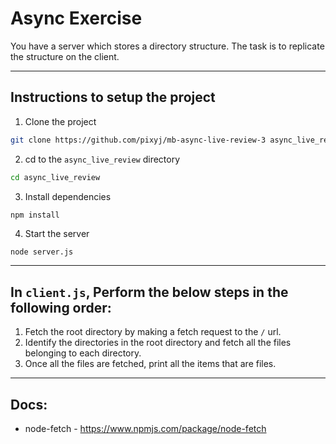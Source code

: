 # Async Exercise

You have a server which stores a directory structure. The task is to replicate the structure on the client.

---

## Instructions to setup the project

1. Clone the project

```sh
git clone https://github.com/pixyj/mb-async-live-review-3 async_live_review
```

2. cd to the `async_live_review` directory

```sh
cd async_live_review
```

3. Install dependencies

```sh
npm install
```

4. Start the server

```
node server.js
```

---

## In `client.js`, Perform the below steps in the following order:

1. Fetch the root directory by making a fetch request to the `/` url.
2. Identify the directories in the root directory and fetch all the files belonging to each directory.
3. Once all the files are fetched, print all the items that are files.

---

## Docs:

- node-fetch - https://www.npmjs.com/package/node-fetch
